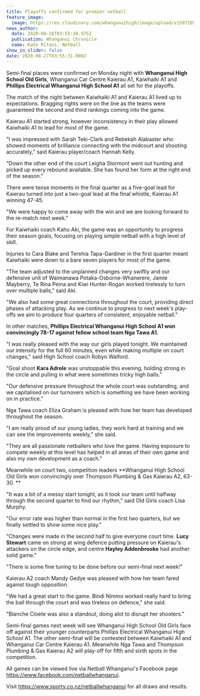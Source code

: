 ```yaml
---
title: Playoffs confirmed for premier netball
feature_image:
  image: https://res.cloudinary.com/whanganuihigh/image/upload/v1597205694/News/WHS-A1-vs-WHS-old-girls-10.8.20.jpg
news_author:
  date: 2020-08-26T03:55:30.975Z
  publication: Whanganui Chronicle
  name: Kate Ritani, Netball
show_in_slider: false
date: 2020-08-27T03:55:31.000Z
---
```

Semi-final places were confirmed on Monday night with **Whanganui High School Old Girls**, Whanganui Car Centre Kaierau A1, Kaiwhaiki A1 and **Phillips Electrical Whanganui High School A1** all set for the playoffs.

The match of the night between Kaiwhaiki A1 and Kaierau A1 lived up to expectations. Bragging rights were on the line as the teams were guaranteed the second and third rankings coming into the game.

Kaierau A1 started strong, however inconsistency in their play allowed Kaiwhaiki A1 to lead for most of the game.

"I was impressed with Sarah Teki-Clark and Rebekah Alabaster who showed moments of brilliance connecting with the midcourt and shooting accurately," said Kaierau player/coach Hannah Kelly.

"Down the other end of the court Leigha Stormont went out hunting and picked up every rebound available. She has found her form at the right end of the season."

There were tense moments in the final quarter as a five-goal lead for Kaierau turned into just a two-goal lead at the final whistle, Kaierau A1 winning 47-45.

"We were happy to come away with the win and we are looking forward to the re-match next week."

For Kaiwhaiki coach Kahu Aki, the game was an opportunity to progress their season goals, focusing on playing simple netball with a high level of skill.

Injuries to Cara Blake and Terehia Tapa-Gardiner in the first quarter meant Kaiwhaiki were down to a bare seven players for most of the game.

"The team adjusted to the unplanned changes very swiftly and our defensive unit of Waimanawa Potaka-Osborne-Whanerere, Jamie Mayberry, Te Rina Peina and Kiwi Hunter-Rogan worked tirelessly to turn over multiple balls," said Aki.

"We also had some great connections throughout the court, providing direct phases of attacking play. As we continue to progress to next week's play-offs we aim to produce four quarters of consistent, enjoyable netball."

In other matches, **Phillips Electrical Whanganui High School A1 won convincingly 78-17 against fellow school team Nga Tawa A1.**

"I was really pleased with the way our girls played tonight. We maintained our intensity for the full 60 minutes, even while making multiple on court changes," said High School coach Robyn Walford.

"Goal shoot **Kara Adrole** was unstoppable this evening, holding strong in the circle and pulling in what were sometimes tricky high balls."

"Our defensive pressure throughout the whole court was outstanding, and we capitalised on our turnovers which is something we have been working on in practice."

Nga Tawa coach Eliza Graham is pleased with how her team has developed throughout the season.

"I am really proud of our young ladies, they work hard at training and we can see the improvements weekly," she said.

"They are all passionate netballers who love the game. Having exposure to compete weekly at this level has helped in all areas of their own game and also my own development as a coach."

Meanwhile on court two, competition leaders **Whanganui High School Old Girls won convincingly over Thompson Plumbing & Gas Kaierau A2, 63-30.**

"It was a bit of a messy start tonight, as it took our team until halfway through the second quarter to find our rhythm," said Old Girls coach Lisa Murphy.

"Our error rate was higher than normal in the first two quarters, but we finally settled to show some nice play."

"Changes were made in the second half to give everyone court time. **Lucy Stewart** came on strong at wing defence putting pressure on Kaierau's attackers on the circle edge, and centre **Hayley Addenbrooke** had another solid game."

"There is some fine tuning to be done before our semi-final next week!"

Kaierau A2 coach Mandy Gedye was pleased with how her team fared against tough opposition.

"We had a great start to the game. Bindi Nimmo worked really hard to bring the ball through the court and was tireless on defence," she said.

"Blanche Cloete was also a standout, doing alot to disrupt her shooters."

Semi-final games next week will see Whanganui High School Old Girls face off against their younger counterparts Phillips Electrical Whanganui High School A1. The other semi-final will be contested between Kaiwhaiki A1 and Whanganui Car Centre Kaierau A1. Meanwhile Nga Tawa and Thompson Plumbing & Gas Kaierau A2 will play-off for fifth and sixth spots in the competition.

All games can be viewed live via Netball Whanganui's Facebook page https://www.facebook.com/netballwhanganui.

Visit https://www.sporty.co.nz/netballwhanganui for all draws and results.

